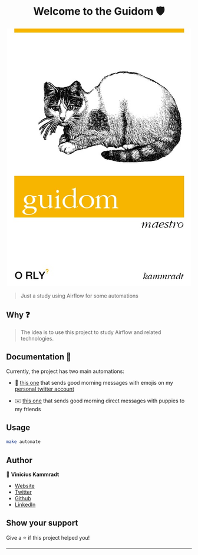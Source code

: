 <h1 align="center">Welcome to the Guidom 🛡️</h1>

<p align="center">
  <img src="./.images/guidom.png" />
</p>

> Just a study using Airflow for some automations

## Why ❓

> The idea is to use this project to study Airflow and related technologies.

## Documentation :pencil:
Currently, the project has two main automations:

- :rocket: [this one](https://github.com/C41949/guidom/blob/main/src/dags/twitter_good_morning_dag.py) that sends good morning messages with emojis on my [personal twitter account](https://twitter.com/kammzinho)

- :envelope:  [this one](https://github.com/C41949/guidom/blob/main/src/dags/twitter_dm_dag.py) that sends good morning direct messages with puppies to my friends


## Usage

```sh
make automate
```

## Author

👤 **Vinicius Kammradt**

* [Website](https://kammradt.now.sh)
* [Twitter](https://twitter.com/kammzinho)
* [Github](https://github.com/kammradt)
* [LinkedIn](https://linkedin.com/in/vinicius-kammradt)

## Show your support

Give a ⭐️ if this project helped you!

***
